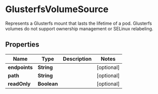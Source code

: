 

# GlusterfsVolumeSource

Represents a Glusterfs mount that lasts the lifetime of a pod. Glusterfs volumes do not support ownership management or SELinux relabeling.
## Properties

Name | Type | Description | Notes
------------ | ------------- | ------------- | -------------
**endpoints** | **String** |  |  [optional]
**path** | **String** |  |  [optional]
**readOnly** | **Boolean** |  |  [optional]



